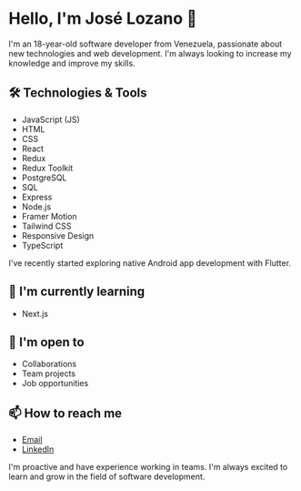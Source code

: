 # Hello, I'm José Lozano 👋

I'm an 18-year-old software developer from Venezuela, passionate about new technologies and web development. I'm always looking to increase my knowledge and improve my skills.

## 🛠️ Technologies & Tools

- JavaScript (JS)
- HTML
- CSS
- React
- Redux
- Redux Toolkit
- PostgreSQL
- SQL
- Express
- Node.js
- Framer Motion
- Tailwind CSS
- Responsive Design
- TypeScript

I've recently started exploring native Android app development with Flutter.

## 🌱 I'm currently learning

- Next.js

## 🤝 I'm open to

- Collaborations
- Team projects
- Job opportunities

## 📫 How to reach me

- [Email](mailto:joselozano.dev@gmail.com)
- [LinkedIn](https://www.linkedin.com/in/joselozanodev)

I'm proactive and have experience working in teams. I'm always excited to learn and grow in the field of software development.
